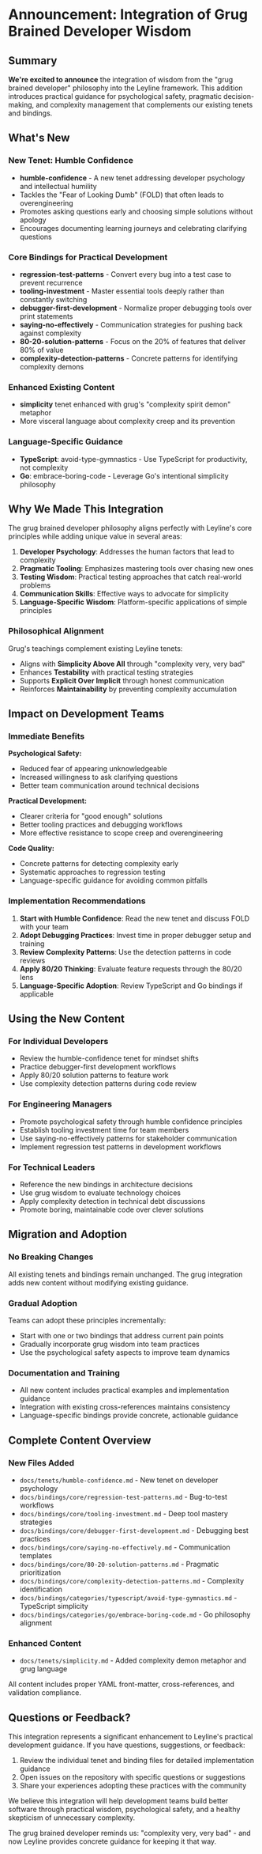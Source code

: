 # Announcement: Integration of Grug Brained Developer Wisdom

## Summary

**We're excited to announce** the integration of wisdom from the "grug brained developer" philosophy into the Leyline framework. This addition introduces practical guidance for psychological safety, pragmatic decision-making, and complexity management that complements our existing tenets and bindings.

## What's New

### New Tenet: Humble Confidence
- **humble-confidence** - A new tenet addressing developer psychology and intellectual humility
- Tackles the "Fear of Looking Dumb" (FOLD) that often leads to overengineering
- Promotes asking questions early and choosing simple solutions without apology
- Encourages documenting learning journeys and celebrating clarifying questions

### Core Bindings for Practical Development
- **regression-test-patterns** - Convert every bug into a test case to prevent recurrence
- **tooling-investment** - Master essential tools deeply rather than constantly switching
- **debugger-first-development** - Normalize proper debugging tools over print statements
- **saying-no-effectively** - Communication strategies for pushing back against complexity
- **80-20-solution-patterns** - Focus on the 20% of features that deliver 80% of value
- **complexity-detection-patterns** - Concrete patterns for identifying complexity demons

### Enhanced Existing Content
- **simplicity** tenet enhanced with grug's "complexity spirit demon" metaphor
- More visceral language about complexity creep and its prevention

### Language-Specific Guidance
- **TypeScript**: avoid-type-gymnastics - Use TypeScript for productivity, not complexity
- **Go**: embrace-boring-code - Leverage Go's intentional simplicity philosophy

## Why We Made This Integration

The grug brained developer philosophy aligns perfectly with Leyline's core principles while adding unique value in several areas:

1. **Developer Psychology**: Addresses the human factors that lead to complexity
2. **Pragmatic Tooling**: Emphasizes mastering tools over chasing new ones
3. **Testing Wisdom**: Practical testing approaches that catch real-world problems
4. **Communication Skills**: Effective ways to advocate for simplicity
5. **Language-Specific Wisdom**: Platform-specific applications of simple principles

### Philosophical Alignment

Grug's teachings complement existing Leyline tenets:
- Aligns with **Simplicity Above All** through "complexity very, very bad"
- Enhances **Testability** with practical testing strategies
- Supports **Explicit Over Implicit** through honest communication
- Reinforces **Maintainability** by preventing complexity accumulation

## Impact on Development Teams

### Immediate Benefits

**Psychological Safety:**
- Reduced fear of appearing unknowledgeable
- Increased willingness to ask clarifying questions
- Better team communication around technical decisions

**Practical Development:**
- Clearer criteria for "good enough" solutions
- Better tooling practices and debugging workflows
- More effective resistance to scope creep and overengineering

**Code Quality:**
- Concrete patterns for detecting complexity early
- Systematic approaches to regression testing
- Language-specific guidance for avoiding common pitfalls

### Implementation Recommendations

1. **Start with Humble Confidence**: Read the new tenet and discuss FOLD with your team
2. **Adopt Debugging Practices**: Invest time in proper debugger setup and training
3. **Review Complexity Patterns**: Use the detection patterns in code reviews
4. **Apply 80/20 Thinking**: Evaluate feature requests through the 80/20 lens
5. **Language-Specific Adoption**: Review TypeScript and Go bindings if applicable

## Using the New Content

### For Individual Developers
- Review the humble-confidence tenet for mindset shifts
- Practice debugger-first development workflows
- Apply 80/20 solution patterns to feature work
- Use complexity detection patterns during code review

### For Engineering Managers
- Promote psychological safety through humble confidence principles
- Establish tooling investment time for team members
- Use saying-no-effectively patterns for stakeholder communication
- Implement regression test patterns in development workflows

### For Technical Leaders
- Reference the new bindings in architecture decisions
- Use grug wisdom to evaluate technology choices
- Apply complexity detection in technical debt discussions
- Promote boring, maintainable code over clever solutions

## Migration and Adoption

### No Breaking Changes
All existing tenets and bindings remain unchanged. The grug integration adds new content without modifying existing guidance.

### Gradual Adoption
Teams can adopt these principles incrementally:
- Start with one or two bindings that address current pain points
- Gradually incorporate grug wisdom into team practices
- Use the psychological safety aspects to improve team dynamics

### Documentation and Training
- All new content includes practical examples and implementation guidance
- Integration with existing cross-references maintains consistency
- Language-specific bindings provide concrete, actionable guidance

## Complete Content Overview

### New Files Added
- `docs/tenets/humble-confidence.md` - New tenet on developer psychology
- `docs/bindings/core/regression-test-patterns.md` - Bug-to-test workflows
- `docs/bindings/core/tooling-investment.md` - Deep tool mastery strategies
- `docs/bindings/core/debugger-first-development.md` - Debugging best practices
- `docs/bindings/core/saying-no-effectively.md` - Communication templates
- `docs/bindings/core/80-20-solution-patterns.md` - Pragmatic prioritization
- `docs/bindings/core/complexity-detection-patterns.md` - Complexity identification
- `docs/bindings/categories/typescript/avoid-type-gymnastics.md` - TypeScript simplicity
- `docs/bindings/categories/go/embrace-boring-code.md` - Go philosophy alignment

### Enhanced Content
- `docs/tenets/simplicity.md` - Added complexity demon metaphor and grug language

All content includes proper YAML front-matter, cross-references, and validation compliance.

## Questions or Feedback?

This integration represents a significant enhancement to Leyline's practical development guidance. If you have questions, suggestions, or feedback:

1. Review the individual tenet and binding files for detailed implementation guidance
2. Open issues on the repository with specific questions or suggestions
3. Share your experiences adopting these practices with the community

We believe this integration will help development teams build better software through practical wisdom, psychological safety, and a healthy skepticism of unnecessary complexity.

The grug brained developer reminds us: "complexity very, very bad" - and now Leyline provides concrete guidance for keeping it that way.
